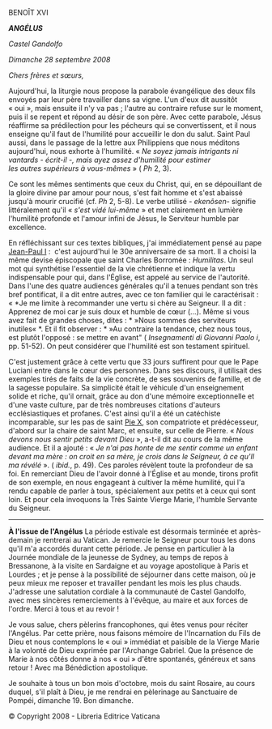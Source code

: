 BENOÎT XVI

***ANGÉLUS***

*Castel Gandolfo*

*Dimanche 28 septembre 2008*

*Chers frères et sœurs,*

Aujourd'hui, la liturgie nous propose la parabole évangélique des deux fils envoyés par leur père travailler dans sa vigne. L'un d'eux dit aussitôt « oui », mais ensuite il n'y va pas ; l'autre au contraire refuse sur le moment, puis il se repent et répond au désir de son père. Avec cette parabole, Jésus réaffirme sa prédilection pour les pécheurs qui se convertissent, et il nous enseigne qu'il faut de l'humilité pour accueillir le don du salut. Saint Paul aussi, dans le passage de la lettre aux Philippiens que nous méditons aujourd'hui, nous exhorte à l'humilité. « *Ne soyez jamais intrigants ni vantards - écrit-il -, mais ayez assez d'humilité pour estimer les autres supérieurs à vous-mêmes* » ( *Ph* 2, 3).

Ce sont les mêmes sentiments que ceux du Christ, qui, en se dépouillant de la gloire divine par amour pour nous, s'est fait homme et s'est abaissé jusqu'à mourir crucifié (cf. *Ph* 2, 5-8). Le verbe utilisé - *ekenôsen*- signifie littéralement qu'il « *s'est vidé lui-même* » et met clairement en lumière l'humilité profonde et l'amour infini de Jésus, le Serviteur humble par excellence.

En réfléchissant sur ces textes bibliques, j'ai immédiatement pensé au pape [Jean-Paul I](http://w2.vatican.va/content/john-paul-i/fr.html) :  c'est aujourd'hui le 30e anniversaire de sa mort. Il a choisi la même devise épiscopale que saint Charles Borromée : *Humilitas*. Un seul mot qui synthétise l'essentiel de la vie chrétienne et indique la vertu indispensable pour qui, dans l'Église, est appelé au service de l'autorité. Dans l'une des quatre audiences générales qu'il a tenues pendant son très bref pontificat, il a dit entre autres, avec ce ton familier qui le caractérisait : « *Je me limite à recommander une vertu si chère au Seigneur. Il a dit : Apprenez de moi car je suis doux et humble de cœur (...). Même si vous avez fait de grandes choses, dites : * »Nous sommes des serviteurs inutiles« *. Et il fit observer : * »Au contraire la tendance, chez nous tous, est plutôt l'opposé : se mettre en avant" ( *Insegnamenti di Giovanni Paolo i*, pp. 51-52). On peut considérer que l'humilité est son testament spirituel.

C'est justement grâce à cette vertu que 33 jours suffirent pour que le Pape Luciani entre dans le cœur des personnes. Dans ses discours, il utilisait des exemples tirés de faits de la vie concrète, de ses souvenirs de famille, et de la sagesse populaire. Sa simplicité était le véhicule d'un enseignement solide et riche, qu'il ornait, grâce au don d'une mémoire exceptionnelle et d'une vaste culture, par de très nombreuses citations d'auteurs ecclésiastiques et profanes. C'est ainsi qu'il a été un catéchiste incomparable, sur les pas de saint [Pie X](http://w2.vatican.va/content/pius-x/fr.html), son compatriote et prédécesseur, d'abord sur la chaire de saint Marc, et ensuite, sur celle de Pierre. « *Nous devons nous sentir petits devant Dieu* », a-t-il dit au cours de la même audience. Et il a ajouté : « *Je n'ai pas honte de me sentir comme un enfant devant ma mère : on croit en sa mère, je crois dans le Seigneur, à ce qu'Il ma révélé* ». ( *ibid.*, p. 49). Ces paroles révèlent toute la profondeur de sa foi. En remerciant Dieu de l'avoir donné à l'Église et au monde, tirons profit de son exemple, en nous engageant à cultiver la même humilité, qui l'a rendu capable de parler à tous, spécialement aux petits et à ceux qui sont loin. Et pour cela invoquons la Très Sainte Vierge Marie, l'humble Servante du Seigneur.

* * *

**À l'issue de l'Angélus**
La période estivale est désormais terminée et après-demain je rentrerai au Vatican. Je remercie le Seigneur pour tous les dons qu'il m'a accordés durant cette période. Je pense en particulier à la Journée mondiale de la jeunesse de Sydney, au temps de repos à Bressanone, à la visite en Sardaigne et au voyage apostolique à Paris et Lourdes ; et je pense à la possibilité de séjourner dans cette maison, où je peux mieux me reposer et travailler pendant les mois les plus chauds. J'adresse une salutation cordiale à la communauté de Castel Gandolfo, avec mes sincères remerciements à l'évêque, au maire et aux forces de l'ordre. Merci à tous et au revoir !

Je vous salue, chers pèlerins francophones, qui êtes venus pour réciter l'Angélus. Par cette prière, nous faisons mémoire de l'Incarnation du Fils de Dieu et nous contemplons le « oui » immédiat et paisible de la Vierge Marie à la volonté de Dieu exprimée par l'Archange Gabriel. Que la présence de Marie à nos côtés donne à nos « oui » d'être spontanés, généreux et sans retour ! Avec ma Bénédiction apostolique.

Je souhaite à tous un bon mois d'octobre, mois du saint Rosaire, au cours duquel, s'il plaît à Dieu, je me rendrai en pèlerinage au Sanctuaire de Pompéi, dimanche 19. Bon dimanche.

© Copyright 2008 - Libreria Editrice Vaticana